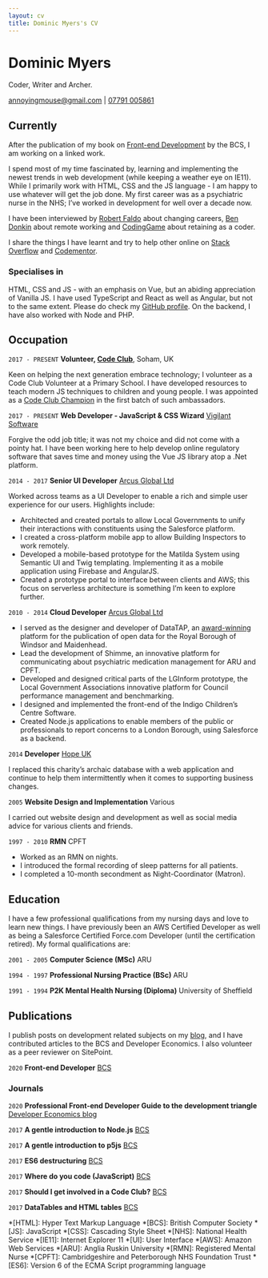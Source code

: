```yaml
---
layout: cv
title: Dominic Myers's CV
---
```

# Dominic Myers
Coder, Writer and Archer.

<div id="webaddress">
  <a href="annoyingmouse@gmail.com">annoyingmouse@gmail.com</a>
  | 
  <a href="tel:+447791005861">07791 005861</a>
</div>

## Currently

After the publication of my book on [Front-end Development](https://shop.bcs.org/store/221/detail/workgroup?id=3-221-9781780174761) by the BCS, I am working on a linked work.

I spend most of my time fascinated by, learning and implementing the newest trends in web development (while keeping a weather eye on IE11). While I primarily work with HTML, CSS and the JS language - I am happy to use whatever will get the job done. My first career was as a psychiatric nurse in the NHS; I’ve worked in development for well over a decade now.

I have been interviewed by [Robert Faldo](https://career-switching-coders.simplecast.com/episodes/dominic-myers-episode-6) about changing careers, [Ben Donkin](https://www.youtube.com/watch?v=qsfMKbzeLvg) about remote working and [CodingGame](https://www.codingame.com/blog/retraining-developer-interview-dom/) about retaining as a coder.

I share the things I have learnt and try to help other online on [Stack Overflow](http://stackoverflow.com/users/592058/annoyingmouse) and [Codementor](https://www.codementor.io/@annoyingmouse).

### Specialises in

HTML, CSS and JS - with an emphasis on Vue, but an abiding appreciation of Vanilla JS. I have used TypeScript and React as well as Angular, but not to the same extent. Please do check my [GitHub profile](https://github.com/annoyingmouse). On the backend, I have also worked with Node and PHP.

## Occupation

`2017 - PRESENT`
__Volunteer, [Code Club](https://www.codeclub.org.uk)__, Soham, UK
		
Keen on helping the next generation embrace technology; I volunteer as a Code Club Volunteer at a Primary School. I have developed resources to teach modern JS techniques to children and young people. I was appointed as a [Code Club Champion](https://blog.codeclub.org/2018/02/01/meet-the-2018-code-club-champions/) in the first batch of such ambassadors.

`2017 - PRESENT`
__Web Developer - JavaScript & CSS Wizard__ [Vigilant Software](https://www.vigilantsoftware.co.uk/)

Forgive the odd job title; it was not my choice and did not come with a pointy hat. I have been working here to help develop online regulatory software that saves time and money using the Vue JS library atop a .Net platform. 

`2014 - 2017` 
__Senior UI Developer__ [Arcus Global Ltd](https://www.arcusglobal.com/)

Worked across teams as a UI Developer to enable a rich and simple user experience for our users. Highlights include:

* Architected and created portals to allow Local Governments to unify their interactions with constituents using the Salesforce platform.
* I created a cross-platform mobile app to allow Building Inspectors to work remotely.
* Developed a mobile-based prototype for the Matilda System using Semantic UI and Twig templating. Implementing it as a mobile application using Firebase and AngularJS.
* Created a prototype portal to interface between clients and AWS; this focus on serverless architecture is something I’m keen to explore further.

`2010 - 2014` 
__Cloud Developer__ [Arcus Global Ltd](https://www.arcusglobal.com/)

* I served as the designer and developer of DataTAP, an [award-winning](https://www.theguardian.com/megas/winners-2011) platform for the publication of open data for the Royal Borough of Windsor and Maidenhead.
* Lead the development of Shimme, an innovative platform for communicating about psychiatric medication management for ARU and CPFT.
* Developed and designed critical parts of the LGInform prototype, the Local Government Associations innovative platform for Council performance management and benchmarking.
* I designed and implemented the front-end of the Indigo Children’s Centre Software.
* Created Node.js applications to enable members of the public or professionals to report concerns to a London Borough, using Salesforce as a backend.

`2014` __Developer__ [Hope UK](http://www.hopeuk.org/)

I replaced this charity’s archaic database with a web application and continue to help them intermittently when it comes to supporting business changes.

`2005` __Website Design and Implementation__ Various

I carried out website design and development as well as social media advice for various clients and friends.

`1997 - 2010` __RMN__ CPFT

* Worked as an RMN on nights.
* I introduced the formal recording of sleep patterns for all patients.
* I completed a 10-month secondment as Night-Coordinator (Matron).

## Education

I have a few professional qualifications from my nursing days and love to learn new things. I have previously been an AWS Certified Developer as well as being a Salesforce Certified Force.com Developer (until the certification retired). My formal qualifications are:

`2001 - 2005` 
__Computer Science (MSc)__ ARU

`1994 - 1997` 
__Professional Nursing Practice (BSc)__ ARU

`1991 - 1994` 
__P2K Mental Health Nursing (Diploma)__ University of Sheffield

## Publications

I publish posts on development related subjects on my [blog](https://dev.to/mouseannoying), and I have contributed articles to the BCS and Developer Economics. I also volunteer as a peer reviewer on SitePoint.

`2020` __Front-end Developer__ [BCS](https://shop.bcs.org/store/221/detail/workgroup?id=3-221-9781780174761)

### Journals

`2020`
__Professional Front-end Developer Guide to the development triangle__ [Developer Economics blog](https://www.developereconomics.com/blog/professional-front-end-developer-guide-to-the-development-triangle) 

`2017`
__A gentle introduction to Node.js__ [BCS](https://www.bcs.org/content-hub/a-gentle-introduction-to-nodejs/)

`2017`
__A gentle introduction to p5js__ [BCS](https://www.bcs.org/content-hub/a-gentle-introduction-to-p5js/)

`2017`
__ES6 destructuring__ [BCS](https://www.bcs.org/content-hub/es6-destructuring/)

`2017`
__Where do you code (JavaScript)__ [BCS](https://www.bcs.org/content-hub/where-do-you-code-javascript/)

`2017` __Should I get involved in a Code Club?__ [BCS](https://www.bcs.org/content-hub/should-i-get-involved-in-a-code-club/)

`2017` __DataTables and HTML tables__ [BCS](https://www.bcs.org/content-hub/datatables-and-html-tables/)

<!-- ### Footer

Last updated: November 2020 -->

*[HTML]: Hyper Text Markup Language
*[BCS]: British Computer Society
*[JS]: JavaScript
*[CSS]: Cascading Style Sheet
*[NHS]: National Health Service
*[IE11]: Internet Explorer 11
*[UI]: User Interface
*[AWS]: Amazon Web Services
*[ARU]: Anglia Ruskin University
*[RMN]: Registered Mental Nurse
*[CPFT]: Cambridgeshire and Peterborough NHS Foundation Trust
*[ES6]: Version 6 of the ECMA Script programming language